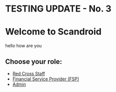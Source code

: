 # TESTING UPDATE - No. 3

# Welcome to Scandroid
hello how are you
## Choose your role:

- [Red Cross Staff](redcross.md)
- [Financial Service Provider (FSP)](fsp.md)
- [Admin](admin.md)
